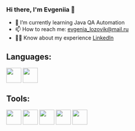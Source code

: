 ### Hi there, I'm Evgeniia 👋

- 🌱 I’m currently learning Java QA Automation
- 📫 How to reach me: evgenia_lozovik@mail.ru
- 👩‍💻 Know about my experience [LinkedIn](https://www.linkedin.com/in/evgeniia-liasheva-36a379132/)


## Languages:
<p align="left">
  <img align="center" src="https://cdn.jsdelivr.net/gh/devicons/devicon@latest/icons/java/java-original.svg" height="40" width="40" />
  <img align="center" src="https://cdn.jsdelivr.net/gh/devicons/devicon@latest/icons/python/python-original.svg"  height="40" width="40" />
</p>

## Tools:
<p align="left">
  <img align="center" src="https://cdn.jsdelivr.net/gh/devicons/devicon@latest/icons/intellij/intellij-original.svg" height="40" width="40" />
  <img align="center" src="https://cdn.jsdelivr.net/gh/devicons/devicon@latest/icons/pycharm/pycharm-original.svg" height="40" width="40" />
  <img align="center" src="https://cdn.jsdelivr.net/gh/devicons/devicon@latest/icons/postman/postman-original.svg" height="40" width="40" />
  <img align="center" src="https://cdn.jsdelivr.net/gh/devicons/devicon@latest/icons/androidstudio/androidstudio-original-wordmark.svg" height="40" width="40" />
  <img align="center" src="https://cdn.jsdelivr.net/gh/devicons/devicon@latest/icons/figma/figma-original.svg" height="40" width="40" />
</p>
